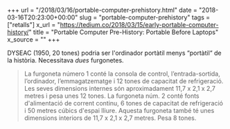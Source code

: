 +++
url = "/2018/03/16/portable-computer-prehistory.html"
date = "2018-03-16T20:23:00+00:00"
slug = "portable-computer-prehistory"
tags = ["retalls"]
x_url = "https://tedium.co/2018/03/15/early-portable-computer-history/"
title = "Portable Computer Pre-History: Portable Before Laptops"
x_source = ""
+++


DYSEAC (1950, 20 tones) podria ser l'ordinador portàtil menys “portàtil“ de la història. Necessitava *dues* furgonetes. 

> La furgoneta número 1 conté la consola de control, l’entrada-sortida, l’ordinador, l’emmagatzematge i 12 tones de capacitat de refrigeració. Les seves dimensions internes són aproximadament 11,7 x 2,1 x 2,7 metres i pesa unes 12 tones. La furgoneta núm. 2 conté fonts d'alimentació de corrent continu, 6 tones de capacitat de refrigeració i 50 metres cúbics d'espai lliure. Aquesta furgoneta també té unes dimensions interiors de 11,7 x 2,1 x 2,7 metres. Pesa 8 tones.

